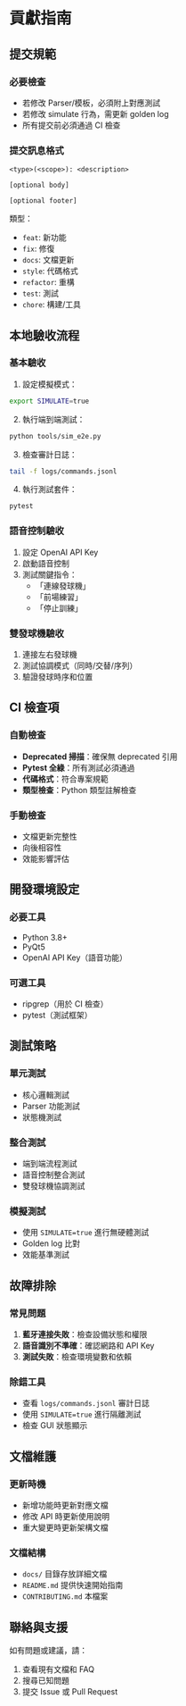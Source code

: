 # 貢獻指南

## 提交規範

### 必要檢查
- 若修改 Parser/模板，必須附上對應測試
- 若修改 simulate 行為，需更新 golden log
- 所有提交前必須通過 CI 檢查

### 提交訊息格式
```
<type>(<scope>): <description>

[optional body]

[optional footer]
```

類型：
- `feat`: 新功能
- `fix`: 修復
- `docs`: 文檔更新
- `style`: 代碼格式
- `refactor`: 重構
- `test`: 測試
- `chore`: 構建/工具

## 本地驗收流程

### 基本驗收
1. 設定模擬模式：
```bash
export SIMULATE=true
```

2. 執行端到端測試：
```bash
python tools/sim_e2e.py
```

3. 檢查審計日誌：
```bash
tail -f logs/commands.jsonl
```

4. 執行測試套件：
```bash
pytest
```

### 語音控制驗收
1. 設定 OpenAI API Key
2. 啟動語音控制
3. 測試關鍵指令：
   - 「連線發球機」
   - 「前場練習」
   - 「停止訓練」

### 雙發球機驗收
1. 連接左右發球機
2. 測試協調模式（同時/交替/序列）
3. 驗證發球時序和位置

## CI 檢查項

### 自動檢查
- **Deprecated 掃描**：確保無 deprecated 引用
- **Pytest 全綠**：所有測試必須通過
- **代碼格式**：符合專案規範
- **類型檢查**：Python 類型註解檢查

### 手動檢查
- 文檔更新完整性
- 向後相容性
- 效能影響評估

## 開發環境設定

### 必要工具
- Python 3.8+
- PyQt5
- OpenAI API Key（語音功能）

### 可選工具
- ripgrep（用於 CI 檢查）
- pytest（測試框架）

## 測試策略

### 單元測試
- 核心邏輯測試
- Parser 功能測試
- 狀態機測試

### 整合測試
- 端到端流程測試
- 語音控制整合測試
- 雙發球機協調測試

### 模擬測試
- 使用 `SIMULATE=true` 進行無硬體測試
- Golden log 比對
- 效能基準測試

## 故障排除

### 常見問題
1. **藍牙連接失敗**：檢查設備狀態和權限
2. **語音識別不準確**：確認網路和 API Key
3. **測試失敗**：檢查環境變數和依賴

### 除錯工具
- 查看 `logs/commands.jsonl` 審計日誌
- 使用 `SIMULATE=true` 進行隔離測試
- 檢查 GUI 狀態顯示

## 文檔維護

### 更新時機
- 新增功能時更新對應文檔
- 修改 API 時更新使用說明
- 重大變更時更新架構文檔

### 文檔結構
- `docs/` 目錄存放詳細文檔
- `README.md` 提供快速開始指南
- `CONTRIBUTING.md` 本檔案

## 聯絡與支援

如有問題或建議，請：
1. 查看現有文檔和 FAQ
2. 搜尋已知問題
3. 提交 Issue 或 Pull Request
